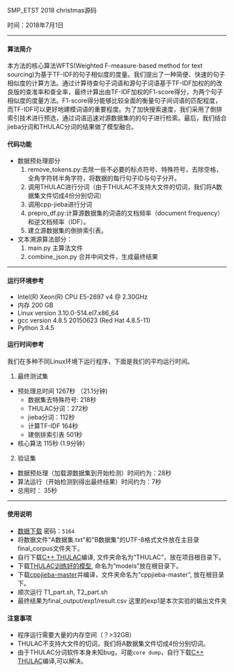 
SMP_ETST 2018 christmas源码

时间：2018年7月1日

---

#### 算法简介
本方法的核心算法WFTS(Weighted F-measure-based method for text sourcing)为基于TF-IDF的句子相似度的度量。我们提出了一种简便、快速的句子相似度的计算方法。通过计算待查句子词语和源句子词语基于TF-IDF加权的的改良版的查准率和查全率，最终计算出由TF-IDF加权的F1-score得分，为两个句子相似度的度量方法。F1-score得分能够比较全面的衡量句子间词语的匹配程度，而TF-IDF可以更好地建模词语的重要程度。为了加快搜索速度，我们采用了倒排索引技术进行预选，通过词语迅速对源数据集的的句子进行检索。最后，我们结合jieba分词和THULAC分词的结果做了模型融合。




#### 代码功能

- 数据预处理部分
  1. remove_tokens.py:去除一些不必要的标点符号、特殊符号，去除空格，全角字符转半角字符，将数据的每行句子ID与句子分开。
  1. 调用THULAC进行分词（由于THULAC不支持大文件的切词，我们将A数据集文件切成4份分别切词）
  1. 调用cpp-jieba进行分词
  1. prepro_df.py:计算源数据集的词语的文档频率（document frequency）和逆文档频率（IDF）。
  1. 建立源数据集的倒排索引表。
- 文本溯源算法部分：
  1. main.py 主算法文件
  2. combine_json.py 合并中间文件，生成最终结果

---

#### 运行环境参考
- Intel(R) Xeon(R) CPU E5-2697 v4 @ 2.30GHz
- 内存 200 GB
- Linux version 3.10.0-514.el7.x86_64
- gcc version 4.8.5 20150623 (Red Hat 4.8.5-11)
- Python 3.4.5



#### 运行时间参考
我们在多种不同Linux环境下运行程序，下面是我们的平均运行时间。

1. 最终测试集
  - 预处理总时间 1267秒 （21.1分钟)
    - 数据集去特殊符号: 218秒
    - THULAC分词：272秒
    - jieba分词：112秒
    - 计算TF-IDF 164秒
    - 建倒排索引表 501秒
  - 核心算法 115秒 (1.9分钟）
2. 验证集
  - 数据预处理（加载源数据集到开始检测）时间约为：28秒
  - 算法运行（开始检测到得出最终结果）时间约为：7秒
  - 总用时： 35秒

---


#### 使用说明
- [数据下载](https://pan.baidu.com/s/1khlXOI5YZY8-x2tNFVoeUA)  密码：`5164`
- 将数据文件"A数据集.txt"和"B数据集"的UTF-8格式文件放在主目录final_corpus文件夹下。
- 自行下载[C++ THULAC](https://github.com/thunlp/THULAC)编译, 文件夹命名为“THULAC”，放在项目根目录下。
- 下载[THULAC训练好的模型](http://thulac.thunlp.org/message_v1_1), 命名为“models”放在根目录下。
- 下载[cppjieba-master](https://github.com/yanyiwu/cppjieba)并编译，文件夹命名为“cppjieba-master”, 放在根目录下。
- 顺次运行 T1_part.sh, T2_part.sh
- 最终结果为final_output/exp1/result.csv  这里的exp1是本次实验的输出文件夹



#### 注意事项
- 程序运行需要大量的内存空间（？>32GB）
- THULAC不支持大文件的切词，我们将A数据集文件切成4份分别切词。
- 由于THULAC分词软件本身未知bug，可能`core dump`，自行下载[C++ THULAC](https://github.com/thunlp/THULAC)编译,可以解决。
